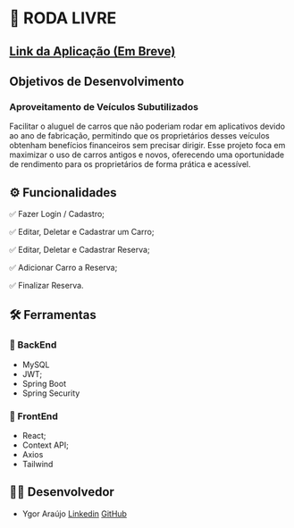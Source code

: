 # 🚗 RODA LIVRE 
## [Link da Aplicação (Em Breve)]()
## Objetivos de Desenvolvimento
### Aproveitamento de Veículos Subutilizados

Facilitar o aluguel de carros que não poderiam rodar em aplicativos devido ao ano de fabricação, permitindo que os proprietários desses veículos obtenham benefícios financeiros sem precisar dirigir.
Esse projeto foca em maximizar o uso de carros antigos e novos, oferecendo uma oportunidade de rendimento para os proprietários de forma prática e acessível.

## ⚙️ Funcionalidades

✅ Fazer Login / Cadastro;

✅ Editar, Deletar e Cadastrar um Carro;

✅ Editar, Deletar e Cadastrar Reserva;

✅ Adicionar Carro a Reserva;

✅ Finalizar Reserva.

## :hammer_and_wrench: Ferramentas 
### 🍮 BackEnd
- MySQL
- JWT;
- Spring Boot
- Spring Security

### 🍮 FrontEnd
- React;
- Context API;
- Axios
- Tailwind

## 👨‍💻 Desenvolvedor
- Ygor Araújo
  [Linkedin](https://www.linkedin.com/in/ygor-araújo-052824242/)
  [GitHub](https://github.com/Ygorgen?tab=repositories)
